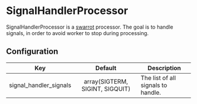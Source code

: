 # SignalHandlerProcessor

SignalHandlerProcessor is a [swarrot](https://github.com/swarrot/swarrot) processor.
The goal is to handle signals, in order to avoid worker to stop during processing.

## Configuration

|Key                   |Default                        |Description                       |
|:--------------------:|:-----------------------------:|----------------------------------|
|signal_handler_signals|array(SIGTERM, SIGINT, SIGQUIT)|The list of all signals to handle.|
